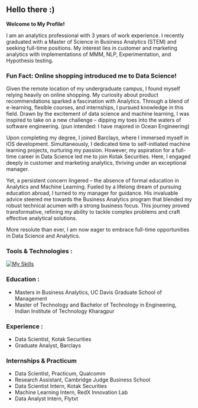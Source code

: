 ## Hello there :) 
**Welcome to My Profile!**

I am an analytics professional with 3 years of work experience. I recently graduated with a Master of Science in Business Analytics (STEM) and seeking full-time positions. My interest lies in customer and marketing analytics with implementations of MMM, NLP, Experimentation, and Hypothesis testing.
 
### Fun Fact: Online shopping introduced me to Data Science!

Given the remote location of my undergraduate campus, I found myself relying heavily on online shopping. My curiosity about product recommendations sparked a fascination with Analytics. Through a blend of e-learning, flexible courses, and internships, I pursued knowledge in this field. Drawn by the excitement of data science and machine learning, I was inspired to take on a new challenge – dipping my toes into the waters of software engineering. (pun intended: I have majored in Ocean Engineering)

Upon completing my degree, I joined Barclays, where I immersed myself in iOS development. Simultaneously, I dedicated time to self-initiated machine learning projects, nurturing my passion. However, my aspiration for a full-time career in Data Science led me to join Kotak Securities. Here, I engaged deeply in customer and marketing analytics, thriving under an exceptional manager.

Yet, a persistent concern lingered – the absence of formal education in Analytics and Machine Learning. Fueled by a lifelong dream of pursuing education abroad, I turned to my manager for guidance. His invaluable advice steered me towards the Business Analytics program that blended my robust technical acumen with a strong business focus. This journey proved transformative, refining my ability to tackle complex problems and craft effective analytical solutions.

More resolute than ever, I am now eager to embrace full-time opportunities in Data Science and Analytics.

### Tools & Technologies :

[![My Skills](https://skillicons.dev/icons?i=py,r,mysql,mongodb,aws,gcp,azure,tensorflow,kafka)](https://skillicons.dev)

### Education :
* Masters in Business Analytics, UC Davis Graduate School of Management
* Master of Technology and Bachelor of Technology in Engineering, Indian Institute of Technology Kharagpur

### Experience :
* Data Scientist, Kotak Securities
* Graduate Analyst, Barclays

### Internships & Practicum
* Data Scientist, Practicum, Qualcomm
* Research Assistant, Cambridge Judge Business School
* Data Scientist Intern, Kotak Securities
* Machine Learning Intern, RedX Innovation Lab
* Data Analyst Intern, Flytxt

<!---
![Arpita's GitHub stats](https://github-readme-stats.vercel.app/api?username=arpitamangal&theme=graywhite&show_icons=true&hide_border=true&card_width=350)![GitHub Streak](http://github-readme-streak-stats.herokuapp.com/?user=arpitamangal&theme=graywhite&hide_border=true&card_width=400)
--->


